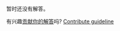 
暂时还没有解答。

有兴趣[贡献你的解答](https://github.com/BFEdev/BFE.dev-solutions/blob/main/problem/isprime_zh.md)吗? [Contribute guideline](https://github.com/BFEdev/BFE.dev-solutions#how-to-contribute)
